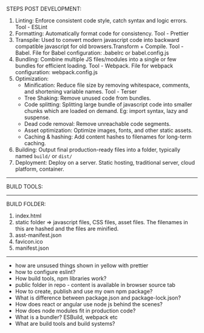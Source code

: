 STEPS POST DEVELOPMENT:

1. Linting: Enforce consistent code style, catch syntax and logic errors. Tool - ESLint
2. Formatting: Automatically format code for consistency. Tool - Prettier
3. Transpile: Used to convert modern javascript code into backward compatible javascript for old browsers.Transform + Compile. Tool - Babel. File for Babel configuration: .babelrc or babel.config.js
4. Bundling: Combine multiple JS files/modules into a single or few bundles for efficient loading. Tool - Webpack. File for webpack configuration: webpack.config.js
5. Optimization:
   - Minification: Reduce file size by removing whitespace, comments, and shortening variable names. Tool - Terser
   - Tree Shaking: Remove unused code from bundles.
   - Code splitting: Splitting large bundle of javascript code into smaller chunks which are loaded on demand. Eg: import syntax, lazy and suspense.
   - Dead code removal: Remove unreachable code segments.
   - Asset optimization: Optimize images, fonts, and other static assets.
   - Caching & hashing: Add content hashes to filenames for long-term caching.
6. Building: Output final production-ready files into a folder, typically named `build/` or `dist/`
7. Deployment: Deploy on a server. Static hosting, traditional server, cloud platform, container.

---

BUILD TOOLS:

---

BUILD FOLDER:

1. index.html
2. static folder => javascript files, CSS files, asset files. The filenames in this are hashed and the files are minified.
3. asst-manifest.json
4. favicon.ico
5. manifest.json

---

- how are unsused things shown in yellow with prettier
- how to configure eslint?
- How build tools, npm libraries work?
- public folder in repo - content is available in browser source tab
- How to create, publish and use my own npm package?
- What is difference between package.json and package-lock.json?
- How does react or angular use node js behind the scenes?
- How does node modules fit in production code?
- What is a bundler? ESBuild, webpack etc
- What are build tools and build systems?

